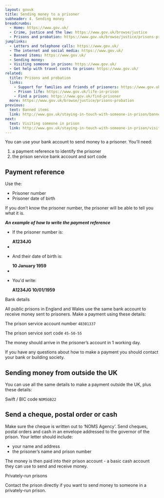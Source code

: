 ```yaml
---
layout: govuk
title: Sending money to a prisoner
subheader: 4. Sending money
breadcrumbs:
  - Home: https://www.gov.uk/
  - Crime, justice and the law: https://www.gov.uk/browse/justice
  - Prisons and probation: https://www.gov.uk/browse/justice/prisons-probation
jumplinks:
  - Letters and telephone calls: https://www.gov.uk/
  - The internet and social media: https://www.gov.uk/
  - Banned items: https://www.gov.uk/
  - Sending money:
  - Visiting someone in prison: https://www.gov.uk/
  - Get help with travel costs to prison: https://www.gov.uk/
related:
  title: Prisons and probation
  links:
    - Support for families and friends of prisoners: https://www.gov.uk/support-for-families-friends-of-prisoners
    - Prison life: https://www.gov.uk/life-in-prison
    - Find a prison: https://www.gov.uk/find-prisoner
  more: https://www.gov.uk/browse/justice/prisons-probation
previous:
  text: Banned items
  link: http://www.gov.uk/staying-in-touch-with-someone-in-prison/banned-items
next:
  text: Visiting someone in prison
  link: http://www.gov.uk/staying-in-touch-with-someone-in-prison/visiting-someone-in-prison
---
```


You can use your bank account to send money to a prisoner. You'll need:

1. a payment reference to identify the prisoner
2. the prison service bank account and sort code

## Payment reference

Use the:

- Prisoner number
- Prisoner date of birth

If you don’t know the prisoner number, the prisoner will be able to tell you what it is.

_**An example of how to write the payment reference**_

<ul class="reference">
  <li>
    <p>If the prisoner number is:</p>
    <strong>A1234JG</strong>
  </li>
  <li>
    <i class="plus"></i>
  </li>
  <li>
    <p>And their date of birth is:</p>
    <strong>10 January 1959</strong>
  </li>
  <li>
    <i class="arrow"></i>
  </li>
  <li>
    <p>You'd write:</p>
    <strong>A1234JG 10/01/1959</strong>
  </li>
</ul>

Bank details

All public prisons in England and Wales use the same bank account to receive money sent to prisoners. Make a payment using these details:

The prison service account number `48301337`

The prison service sort code `45-50-55`

The money should arrive in the prisoner’s account in 1 working day.

If you have any questions about how to make a payment you should contact your bank or building society.

## Sending money from outside the UK

You can use all the same details to make a payment outside the UK, plus these details:

Swift / BIC code
`NOMSGB22`

## Send a cheque, postal order or cash

Make sure the cheque is written out to ‘NOMS Agency’. Send cheques, postal orders and cash in an envelope addressed to the governor of the prison. Your letter should include:

- your name and address
- the prisoner’s name and prison number  

The money is then paid into their prison account - a basic cash account they can use to send and receive money.

Privately-run prisons

Contact the prison directly if you want to send money to someone in a privately-run prison.
